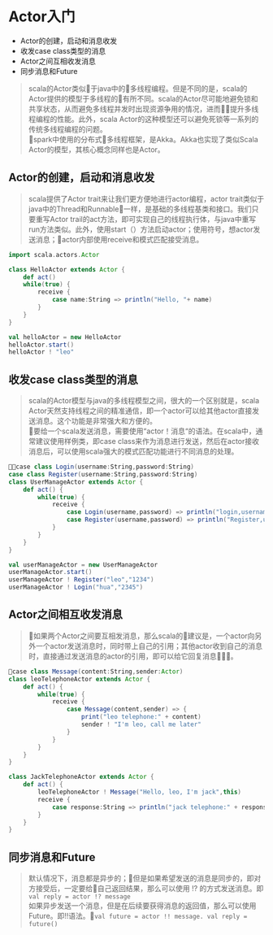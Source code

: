 # Actor入门
* Actor的创建，启动和消息收发
* 收发case class类型的消息
* Actor之间互相收发消息
* 同步消息和Future

>scala的Actor类似于java中的多线程编程。但是不同的是，scala的Actor提供的模型于多线程的有所不同。scala的Actor尽可能地避免锁和共享状态，从而避免多线程并发时出现资源争用的情况，进而提升多线程编程的性能。此外，scala Actor的这种模型还可以避免死锁等一系列的传统多线程编程的问题。<br>spark中使用的分布式多线程框架，是Akka。Akka也实现了类似Scala Actor的模型，其核心概念同样也是Actor。

## Actor的创建，启动和消息收发
>scala提供了Actor trait来让我们更方便地进行actor编程，actor trait类似于java中的Thread和Runnable一样，是基础的多线程基类和接口。我们只要重写Actor trail的act方法，即可实现自己的线程执行体，与java中重写run方法类似。此外，使用start（）方法启动actor；使用符号，想actor发送消息；actor内部使用receive和模式匹配接受消息。
```scala code 
import scala.actors.Actor

class HelloActor extends Actor {
    def act()
    while(true) {
        receive {
            case name:String => println("Hello, "+ name)
        }
    }
}

val helloActor = new HelloActor
helloActor.start()
helloActor ! "leo"
```

## 收发case class类型的消息
>scala的Actor模型与java的多线程模型之间，很大的一个区别就是，scala Actor天然支持线程之间的精准通信，即一个actor可以给其他actor直接发送消息。这个功能是非常强大和方便的。<br>要给一个scala发送消息，需要使用“actor！消息“的语法。在scala中，通常建议使用样例类，即case class来作为消息进行发送，然后在actor接收消息后，可以使用scala强大的模式匹配功能进行不同消息的处理。
``` scala code 
case class Login(username:String,password:String)
case class Register(username:String,password:String)
class UserManageActor extends Actor {
    def act() {
        while(true) {
            receive {
                case Login(username,password) => println("login,username is " + username + "password is " password)
                case Register(username,password) => println("Register,username is " + username + " password is " + password)
            }
        }
    }
}

val userManageActor = new UserManageActor
userManageActor.start()
userManageActor ! Register("leo","1234")
userManageActor ! Login("hua","2345")
```

## Actor之间相互收发消息
>如果两个Actor之间要互相发消息，那么scala的建议是，一个actor向另外一个actor发送消息时，同时带上自己的引用；其他actor收到自己的消息时，直接通过发送消息的actor的引用，即可以给它回复消息。
``` scala code 
case class Message(content:String,sender:Actor)
class leoTelephoneActor extends Actor {
    def act() {
        while(true) {
            receive {
                case Message(content,sender) => {
                    print("leo telephone:" + content)
                    sender ! "I'm leo, call me later"
                }
            }
        }
    }
}

class JackTelephoneActor extends Actor {
    def act() {
        leoTelephoneActor ! Message("Hello, leo, I'm jack",this)
        receive {
            case response:String => println("jack telephone:" + response)
        }
    }
}
```

## 同步消息和Future
>默认情况下，消息都是异步的；但是如果希望发送的消息是同步的，即对方接受后，一定要给自己返回结果，那么可以使用 !?  的方式发送消息。即`val reply = actor !? message`<br>
如果异步发送一个消息，但是在后续要获得消息的返回值，那么可以使用Future。即!!语法。`val future = actor !! message. val reply = future()`